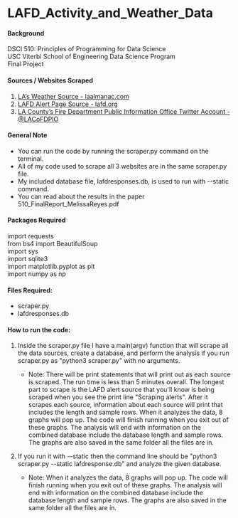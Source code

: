# LAFD_Activity_and_Weather_Data

#### Background
DSCI 510: Principles of Programming for Data Science<br />
USC Viterbi School of Engineering Data Science Program<br />
Final Project

#### Sources / Websites Scraped
1. [LA’s Weather Source - laalmanac.com](http://www.laalmanac.com/weather/we04a.php)
2. [LAFD Alert Page Source - lafd.org](https://www.lafd.org/alerts?incident_type=&neighborhood=&bureau=&page=0)
3. [LA County’s Fire Department Public Information Office Twitter Account - @LACoFDPIO](https://x.com/lacofdpio?lang=en)

#### General Note
* You can run the code by running the scraper.py command on the terminal.
* All of my code used to scrape all 3 websites are in the same scraper.py file.
* My included database file, lafdresponses.db, is used to run with --static command.
* You can read about the results in the paper 510_FinalReport_MelissaReyes.pdf

#### Packages Required
import requests<br />
from bs4 import BeautifulSoup<br />
import sys<br />
import sqlite3<br />
import matplotlib.pyplot as plt<br />
import numpy as np<br />

#### Files Required:
* scraper.py
* lafdresponses.db

#### How to run the code:
1. Inside the scraper.py file I have a main(argv) function that will scrape all the data sources, create a database, and perform the analysis if you run scraper.py as "python3 scraper.py" with no arguments.
	- Note: There will be print statements that will print out as each source is scraped. The run time is less than 5 minutes overall. The longest part to scrape is the LAFD alert source that you'll know is being scraped when you see the print line "Scraping alerts". After it scrapes each source, information about each source will print that includes the length and sample rows. When it analyzes the data, 8 graphs will pop up. The code will finish running when you exit out of these graphs. The analysis will end with information on the combined database include the database length and sample rows. The graphs are also saved in the same folder all the files are in.

2. If you run it with --static then the command line should be "python3 scraper.py --static lafdresponse.db" and analyze the given database.
	- Note: When it analyzes the data, 8 graphs will pop up. The code will finish running when you exit out of these graphs. The analysis will end with information on the combined database include the database length and sample rows. The graphs are also saved in the same folder all the files are in.

